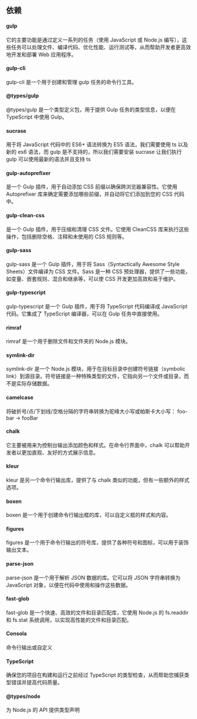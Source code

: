## 依赖

#### gulp

它的主要功能是通过定义一系列的任务（使用 JavaScript 或 Node.js 编写），这些任务可以处理文件、编译代码、优化性能、运行测试等，从而帮助开发者更高效地开发和部署 Web 应用程序。

#### gulp-cli

gulp-cli 是一个用于创建和管理 gulp 任务的命令行工具。

#### @types/gulp

@types/gulp 是一个类型定义包，用于提供 Gulp 任务的类型信息，以便在 TypeScript 中使用 Gulp。

#### sucrase

用于将 JavaScript 代码中的 ES6+ 语法转换为 ES5 语法，我们需要使用 ts 以及新的 es6 语法，而 gulp 是不支持的，所以我们需要安装 sucrase 让我们执行 gulp 可以使用最新的语法并且支持 ts

#### gulp-autoprefixer

是一个 Gulp 插件，用于自动添加 CSS 前缀以确保跨浏览器兼容性。它使用 Autoprefixer 库来确定需要添加哪些前缀，并自动将它们添加到您的 CSS 代码中。

#### gulp-clean-css

是一个 Gulp 插件，用于压缩和清理 CSS 文件。它使用 CleanCSS 库来执行这些操作，包括删除空格、注释和未使用的 CSS 规则等。

#### gulp-sass

gulp-sass 是一个 Gulp 插件，用于将 Sass（Syntactically Awesome Style Sheets）文件编译为 CSS 文件。Sass 是一种 CSS 预处理器，提供了一些功能，如变量、嵌套规则、混合和继承等，可以使 CSS 开发更加高效和易于维护。

#### gulp-typescript

gulp-typescript 是一个 Gulp 插件，用于将 TypeScript 代码编译成 JavaScript 代码。它集成了 TypeScript 编译器，可以在 Gulp 任务中直接使用。

#### rimraf

rimraf 是一个用于删除文件和文件夹的 Node.js 模块。

#### symlink-dir

symlink-dir 是一个 Node.js 模块，用于在目标目录中创建符号链接（symbolic link）到源目录。符号链接是一种特殊类型的文件，它指向另一个文件或目录，而不是实际存储数据。

#### camelcase

将破折号/点/下划线/空格分隔的字符串转换为驼峰大小写或帕斯卡大小写： foo-bar → fooBar

#### chalk

它主要被用来为控制台输出添加颜色和样式。在命令行界面中，chalk 可以帮助开发者以更加直观、友好的方式展示信息。

#### kleur

kleur 是另一个命令行输出库，提供了与 chalk 类似的功能，但有一些额外的样式选项。

#### boxen

boxen 是一个用于创建命令行输出框的库，可以自定义框的样式和内容。

#### figures

figures 是一个用于命令行输出的符号库，提供了各种符号和图标，可以用于装饰输出文本。

#### parse-json

parse-json 是一个用于解析 JSON 数据的库。它可以将 JSON 字符串转换为 JavaScript 对象，以便在代码中使用和操作这些数据。

#### fast-glob

fast-glob 是一个快速、高效的文件和目录匹配库，它使用 Node.js 的 fs.readdir 和 fs.stat 系统调用，以实现高性能的文件和目录匹配。

#### Consola

命令行输出或自定义

#### TypeScript

确保您的项目在构建和运行之前经过 TypeScript 的类型检查，从而帮助您捕获类型错误并提高代码质量。

#### @types/node

为 Node.js 的 API 提供类型声明
